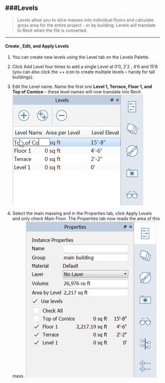 ###Levels
---
>Levels allow you to slice masses into individual floors and calculate
gross area for the entire project - or by building. Levels will
translate to Revit when the file is converted.

---

#### Create , Edit, and Apply Levels
1. You can create new levels using the Level tab on the Levels Palette.

2. Click Add Level four times to add a single Level at 0’0, 2'2 , 4’6 and 15’8 (you can also click the ++ icon to create multiple levels – handy for tall buildings).

3. Edit the Level name. Name the first one **Level 1, Terrace, Floor 1, and Top of Cornice** – these level names will now translate into Revit.
![](./images/9e8a88d9-1eef-4f5e-9061-5aa8f5319067.png)

4. Select the main massing and in the Properties tab, click Apply Levels and only check Main Floor. The Properties tab now reads the area of this mass. 
**![](./images/8b2036b8-b627-44a2-ada8-b901cdb380d2.png)**